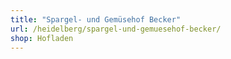 ```yaml
---
title: "Spargel- und Gemüsehof Becker"
url: /heidelberg/spargel-und-gemuesehof-becker/
shop: Hofladen
---
```

